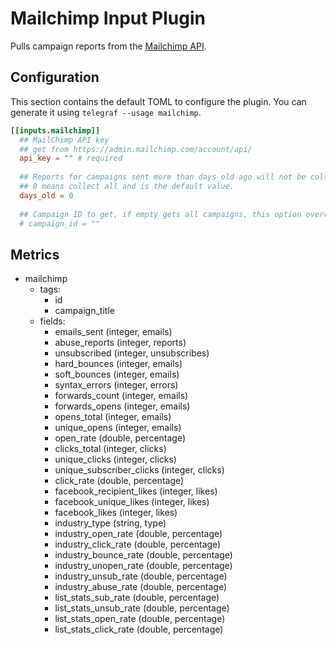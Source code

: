 # Mailchimp Input Plugin

Pulls campaign reports from the [Mailchimp API](https://developer.mailchimp.com/).

## Configuration

This section contains the default TOML to configure the plugin.  You can
generate it using `telegraf --usage mailchimp`.

```toml
[[inputs.mailchimp]]
  ## MailChimp API key
  ## get from https://admin.mailchimp.com/account/api/
  api_key = "" # required
  
  ## Reports for campaigns sent more than days_old ago will not be collected.
  ## 0 means collect all and is the default value.
  days_old = 0
  
  ## Campaign ID to get, if empty gets all campaigns, this option overrides days_old
  # campaign_id = ""
```

## Metrics

- mailchimp
  - tags:
    - id
    - campaign_title
  - fields:
    - emails_sent (integer, emails)
    - abuse_reports (integer, reports)
    - unsubscribed (integer, unsubscribes)
    - hard_bounces (integer, emails)
    - soft_bounces (integer, emails)
    - syntax_errors (integer, errors)
    - forwards_count (integer, emails)
    - forwards_opens (integer, emails)
    - opens_total (integer, emails)
    - unique_opens (integer, emails)
    - open_rate (double, percentage)
    - clicks_total (integer, clicks)
    - unique_clicks (integer, clicks)
    - unique_subscriber_clicks (integer, clicks)
    - click_rate (double, percentage)
    - facebook_recipient_likes (integer, likes)
    - facebook_unique_likes (integer, likes)
    - facebook_likes (integer, likes)
    - industry_type (string, type)
    - industry_open_rate (double, percentage)
    - industry_click_rate (double, percentage)
    - industry_bounce_rate (double, percentage)
    - industry_unopen_rate (double, percentage)
    - industry_unsub_rate (double, percentage)
    - industry_abuse_rate (double, percentage)
    - list_stats_sub_rate (double, percentage)
    - list_stats_unsub_rate (double, percentage)
    - list_stats_open_rate (double, percentage)
    - list_stats_click_rate (double, percentage)
